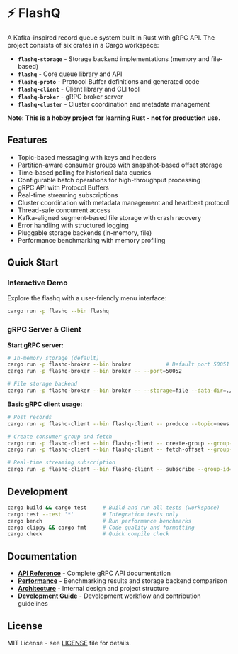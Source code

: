 # ⚡ FlashQ

A Kafka-inspired record queue system built in Rust with gRPC API. The project consists of six crates in a Cargo workspace:

- **`flashq-storage`** - Storage backend implementations (memory and file-based)
- **`flashq`** - Core queue library and API
- **`flashq-proto`** - Protocol Buffer definitions and generated code
- **`flashq-client`** - Client library and CLI tool
- **`flashq-broker`** - gRPC broker server
- **`flashq-cluster`** - Cluster coordination and metadata management

**Note: This is a hobby project for learning Rust - not for production use.**

## Features

- Topic-based messaging with keys and headers
- Partition-aware consumer groups with snapshot-based offset storage
- Time-based polling for historical data queries
- Configurable batch operations for high-throughput processing
- gRPC API with Protocol Buffers
- Real-time streaming subscriptions
- Cluster coordination with metadata management and heartbeat protocol
- Thread-safe concurrent access
- Kafka-aligned segment-based file storage with crash recovery
- Error handling with structured logging
- Pluggable storage backends (in-memory, file)
- Performance benchmarking with memory profiling

## Quick Start

### Interactive Demo
Explore the flashq with a user-friendly menu interface:

```bash
cargo run -p flashq --bin flashq
```

### gRPC Server & Client

**Start gRPC server:**
```bash
# In-memory storage (default)
cargo run -p flashq-broker --bin broker           # Default port 50051
cargo run -p flashq-broker --bin broker -- --port=50052

# File storage backend
cargo run -p flashq-broker --bin broker -- --storage=file --data-dir=./data
```

**Basic gRPC client usage:**
```bash
# Post records
cargo run -p flashq-client --bin flashq-client -- produce --topic=news --value="Hello gRPC!"

# Create consumer group and fetch
cargo run -p flashq-client --bin flashq-client -- create-group --group-id=my-group
cargo run -p flashq-client --bin flashq-client -- fetch-offset --group-id=my-group --topic=news

# Real-time streaming subscription
cargo run -p flashq-client --bin flashq-client -- subscribe --group-id=my-group --topic=news
```

## Development

```bash
cargo build && cargo test     # Build and run all tests (workspace)
cargo test --test '*'         # Integration tests only
cargo bench                   # Run performance benchmarks
cargo clippy && cargo fmt     # Code quality and formatting
cargo check                   # Quick compile check
```

## Documentation

- **[API Reference](docs/api.md)** - Complete gRPC API documentation
- **[Performance](docs/performance.md)** - Benchmarking results and storage backend comparison
- **[Architecture](docs/architecture.md)** - Internal design and project structure
- **[Development Guide](docs/development.md)** - Development workflow and contribution guidelines

## License

MIT License - see [LICENSE](LICENSE) file for details.
